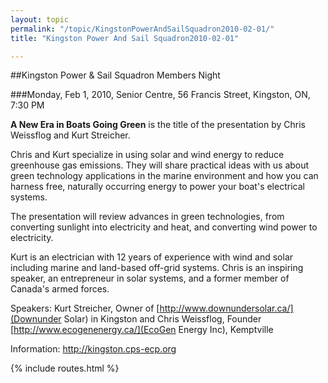 ```yaml
---
layout: topic
permalink: "/topic/KingstonPowerAndSailSquadron2010-02-01/"
title: "Kingston Power And Sail Squadron2010-02-01"

---
```


##Kingston Power & Sail Squadron Members Night

###Monday, Feb 1, 2010, Senior Centre,  56 Francis Street, Kingston, ON, 7:30 PM

**A New Era in Boats Going Green** is the title of the presentation by Chris Weissflog and Kurt Streicher.

Chris and Kurt specialize in using solar and wind energy to reduce greenhouse gas emissions.
They will share practical ideas with us about green technology applications in the marine environment
and how you can harness free, naturally occurring energy to power your boat's electrical systems.

The presentation will review advances in green technologies, from converting sunlight into electricity
and heat, and converting wind power to electricity.

Kurt is an electrician with 12 years of experience with wind and solar including marine and land-based
off-grid systems.  Chris is an inspiring speaker, an entrepreneur in solar systems, and a former member
of Canada's armed forces.

Speakers:  Kurt Streicher, Owner of [http://www.downundersolar.ca/](Downunder Solar) in Kingston and
Chris Weissflog, Founder [http://www.ecogenenergy.ca/](EcoGen Energy Inc), Kemptville

Information: http://kingston.cps-ecp.org

{% include routes.html %}
